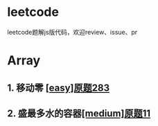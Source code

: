 # leetcode
leetcode题解js版代码，欢迎review、issue、pr

# Array
## 1. 移动零 [[easy]原题283](https://github.com/yunlovebo/leetcode/blob/master/Array/move-zeros/index.md)
## 2. 盛最多水的容器[[medium]原题11]()